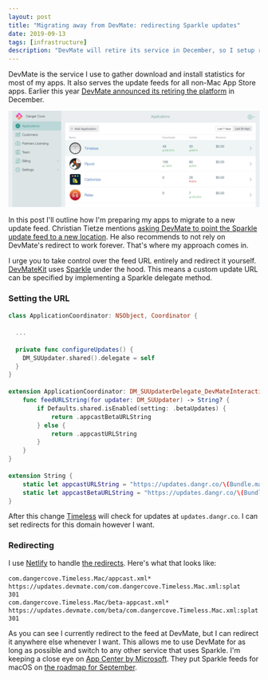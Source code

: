 ```yaml
---
layout: post
title: "Migrating away from DevMate: redirecting Sparkle updates"
date: 2019-09-13
tags: [infrastructure]
description: "DevMate will retire its service in December, so I setup redirects for my Sparkle update feeds."
---
```


DevMate is the service I use to gather download and install statistics for most of my apps. It also serves the update feeds for all non-Mac App Store apps. Earlier this year [DevMate announced its retiring the platform](https://announcement.devmate.com) in December.

![A screenshot of my DevMate dashboard, showing about 50 downloads and 30 installs for Timeless in the past 30 days and 100 downloads and 60 installs for Pipvid](/assets/img/news/devmate-dashboard.jpg)

In this post I'll outline how I'm preparing my apps to migrate to a new update feed. Christian Tietze mentions [asking DevMate to point the Sparkle update feed to a new location](https://christiantietze.de/posts/2019/09/devmate-feed-redirect/). He also recommends to not rely on DevMate's redirect to work forever. That's where my approach comes in.

I urge you to take control over the feed URL entirely and redirect it yourself. [DevMateKit](https://github.com/DevMate/DevMateKit) uses [Sparkle](https://sparkle-project.org) under the hood. This means a custom update URL can be specified by implementing a Sparkle delegate method.

### Setting the URL

```swift
class ApplicationCoordinator: NSObject, Coordinator {

  ...
  
  private func configureUpdates() {
    DM_SUUpdater.shared().delegate = self
  }
}

extension ApplicationCoordinator: DM_SUUpdaterDelegate_DevMateInteraction {
    func feedURLString(for updater: DM_SUUpdater) -> String? {
        if Defaults.shared.isEnabled(setting: .betaUpdates) {
            return .appcastBetaURLString
        } else {
            return .appcastURLString
        }
    }
}

extension String {
    static let appcastURLString = "https://updates.dangr.co/\(Bundle.main.bundleIdentifier!)/appcast.xml"
    static let appcastBetaURLString = "https://updates.dangr.co/\(Bundle.main.bundleIdentifier!)/beta-appcast.xml"
}
```

After this change [Timeless](/timeless) will check for updates at `updates.dangr.co`. I can set redirects for this domain however I want. 

### Redirecting

I use [Netlify](https://www.netlify.com) to handle [the redirects](https://github.com/DangerCove/updates.dangr.co/blob/master/_redirects). Here's what that looks like:

```
com.dangercove.Timeless.Mac/appcast.xml*      https://updates.devmate.com/com.dangercove.Timeless.Mac.xml:splat       301
com.dangercove.Timeless.Mac/beta-appcast.xml* https://updates.devmate.com/beta/com.dangercove.Timeless.Mac.xml:splat  301
```

As you can see I currently redirect to the feed at DevMate, but I can redirect it anywhere else whenever I want. This allows me to use DevMate for as long as possible and switch to any other service that uses Sparkle. I'm keeping a close eye on [App Center by Microsoft](https://appcenter.ms). They put Sparkle feeds for macOS on [the roadmap for September](https://github.com/microsoft/appcenter/issues/202).
